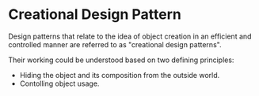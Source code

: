 # Creational Design Pattern

Design patterns that relate to the idea of object creation in an efficient and controlled manner are referred to as "creational design patterns".

Their working could be understood based on two defining principles:
- Hiding the object and its composition from the outside world.
- Contolling object usage.